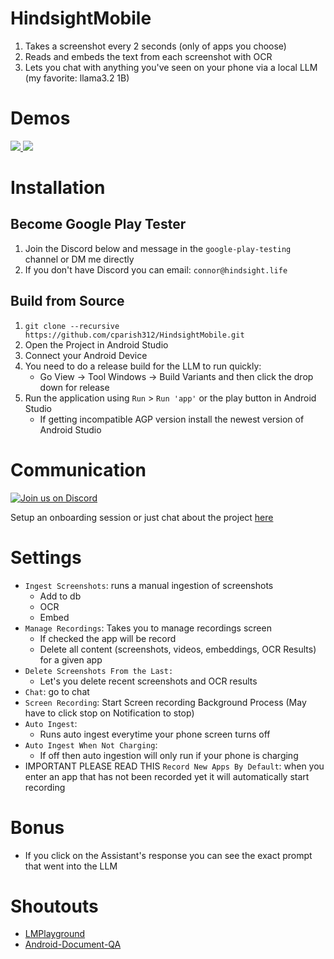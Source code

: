# HindsightMobile
1) Takes a screenshot every 2 seconds (only of apps you choose)
2) Reads and embeds the text from each screenshot with OCR
3) Lets you chat with anything you've seen on your phone via a local LLM (my favorite: llama3.2 1B)

# Demos
<a href="https://www.loom.com/share/3537d558aff84cf8950d4348fb76a194">
  <img style="max-width:300px;" src="https://cdn.loom.com/sessions/thumbnails/3537d558aff84cf8950d4348fb76a194-341fff36e746979b-full-play.gif">
</a>
<a href="https://www.loom.com/share/54559342b2b34028b76e92be645942b5">
  <img style="max-width:300px;" src="https://cdn.loom.com/sessions/thumbnails/54559342b2b34028b76e92be645942b5-96c643714f1aa0ac-full-play.gif">
</a>

# Installation
## Become Google Play Tester
1. Join the Discord below and message in the `google-play-testing` channel or DM me directly
2. If you don't have Discord you can email: `connor@hindsight.life`

## Build from Source
1. `git clone --recursive https://github.com/cparish312/HindsightMobile.git`
2. Open the Project in Android Studio
3. Connect your Android Device
4. You need to do a release build for the LLM to run quickly:
   * Go View -> Tool Windows -> Build Variants and then click the drop down for release
5. Run the application using `Run` > `Run 'app'` or the play button in Android Studio
    * If getting incompatible AGP version install the newest version of Android Studio

# Communication
<a href="https://discord.gg/CmWWW94E">
    <img src="https://img.shields.io/discord/1285689349442109451?color=5865F2&logo=discord&logoColor=white&style=flat-square" alt="Join us on Discord">
</a>

Setup an onboarding session or just chat about the project [here](https://calendly.com/connorparish9)

# Settings
* `Ingest Screenshots`: runs a manual ingestion of screenshots
    * Add to db
    * OCR
    * Embed
* `Manage Recordings`: Takes you to manage recordings screen
  * If checked the app will be record
  * Delete all content (screenshots, videos, embeddings, OCR Results) for a given app
* `Delete Screenshots From the Last:`
  * Let's you delete recent screenshots and OCR results
* `Chat`: go to chat
* `Screen Recording`: Start Screen recording Background Process (May have to click stop on Notification to stop)
* `Auto Ingest`: 
  * Runs auto ingest everytime your phone screen turns off
* `Auto Ingest When Not Charging`:
  * If off then auto ingestion will only run if your phone is charging
* IMPORTANT PLEASE READ THIS `Record New Apps By Default`: when you enter an app that has not been
    recorded yet it will automatically start recording

# Bonus
* If you click on the Assistant's response you can see the exact prompt that went into the LLM

# Shoutouts
* [LMPlayground](https://github.com/andriydruk/LMPlayground/tree/main)
* [Android-Document-QA](https://github.com/shubham0204/Android-Document-QA/tree/main)